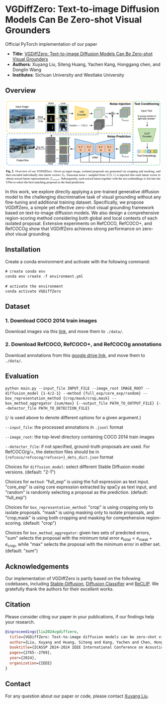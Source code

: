 # VGDiffZero: Text-to-image Diffusion Models Can Be Zero-shot Visual Grounders
Official PyTorch implementation of our paper 
* **Title**: [VGDiffZero: Text-to-image Diffusion Models Can Be Zero-shot Visual Grounders](https://arxiv.org/pdf/2309.01141.pdf)
* **Authors**: Xuyang Liu, Siteng Huang, Yachen Kang, Honggang chen, and Donglin Wang 
* **Institutes**: Sichuan University and Westlake University  <br>

## Overview
<p align="center"> <img src="overview.png" width="1000" align="center"> </p>
In this work, we explore directly applying a pre-trained generative diffusion model to the challenging discriminative task of visual grounding without any fine-tuning and additional training dataset. Specifically, we propose VGDiffZero, a simple yet effective zero-shot visual grounding framework based on text-to-image diffusion models. We also design a comprehensive region-scoring method considering both global and local contexts of each isolated proposal. Extensive experiments on RefCOCO, RefCOCO+, and RefCOCOg show that VGDiffZero achieves strong performance on zero-shot visual grounding.

## Installation 
Create a conda environment and activate with the following command:
```shell
# create conda env
conda env create -f environment.yml

# activate the environment
conda activate VGDiffZero
```
## Dataset

### 1. Download COCO 2014 train images
Download images via this [link](http://images.cocodataset.org/zips/train2014.zip), and move them to `./data/`.

### 2. Download RefCOCO, RefCOCO+, and RefCOCOg annotations 
Download annotations from this [google drive link](https://drive.google.com/drive/folders/1OqbQ25xQh5HXxZLvoxLprS8w7gA54GkR?usp=drive_link), and move them to `./data/`.

## Evaluation
```shell
python main.py --input_file INPUT_FILE --image_root IMAGE_ROOT --diffusion_model {1-4/2-1} --method {full_exp/core_exp/random} --box_representation_method {crop/mask/crop,mask} --box_method_aggregator {sum/max} {--output_file PATH_TO_OUTPUT_FILE} {--detector_file PATH_TO_DETECTION_FILE}
```
(`/` is used above to denote different options for a given argument.)

`--input_file`: the processed annotations in `.jsonl` format

`--image_root`: the top-level directory containing COCO 2014 train images

`--detector_file`:  if not specified, ground-truth proposals are used. For RefCOCO/g/+, the detection files should be in `{refcoco/refcocog/refcoco+}_dets_dict.json` format

Choices for `diffusion_model`: select different Stable Diffusion model versions. (default: "2-1")

Choices for `method`: "full_exp" is using the full expression as text input. "core_exp" is using core expression extracted by spaCy as text input, and "random" is randomly selecting a proposal as the prediction. (default: "full_exp")

Choices for `box_representation_method`: "crop" is using cropping only to isolate proposals. "mask" is using masking only to isolate proposals, and "crop,mask" is using both cropping and masking for comprehensive region-scoring. (default: "crop")

Choices for `box_method_aggregator`: given two sets of predicted errors, "sum" selects the proposal with the minimum total error $e_\text{total} = e_\text{mask} + e_\text{crop}$, while "max" selects the proposal with the minimum error in either set. (default: "sum")

## Acknowledgements
Our implementation of VGDiffZero is partly based on the following codebases, including [Stable-Diffusion](https://github.com/CompVis/stable-diffusion), [Diffusion Classifier](https://github.com/diffusion-classifier/diffusion-classifier) and [ReCLIP](https://github.com/allenai/reclip). We gratefully thank the authors for their excellent works.

## Citation
Please consider citing our paper in your publications, if our findings help your research.
```bibtex
@inproceedings{liu2024vgdiffzero,
  title={VGDiffZero: Text-to-image diffusion models can be zero-shot visual grounders},
  author={Liu, Xuyang and Huang, Siteng and Kang, Yachen and Chen, Honggang and Wang, Donglin},
  booktitle={ICASSP 2024-2024 IEEE International Conference on Acoustics, Speech and Signal Processing (ICASSP)},
  pages={2765--2769},
  year={2024},
  organization={IEEE}
}
```
## Contact
For any question about our paper or code, please contact [Xuyang Liu](liuxuyang@stu.scu.edu.cn).

